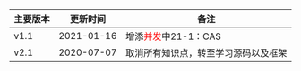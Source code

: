<!--
 * @Author: your name
 * @Date: 2021-01-06 10:47:16
 * @LastEditTime: 2021-01-06 14:40:00
 * @LastEditors: Please set LastEditors
 * @Description: In User Settings Edit
 * @FilePath: \Java-Point\docs\4.interview\11.更新记录.md
-->
| 主要版本 | 更新时间       | 备注             |
| ---- | ---------- | -------------- |
| v1.1 | 2021-01-16 | 增添<font color=red>并发</font>中21-1：CAS<br>|
| v2.1 | 2020-07-07 | 取消所有知识点，转至学习源码以及框架<br> |